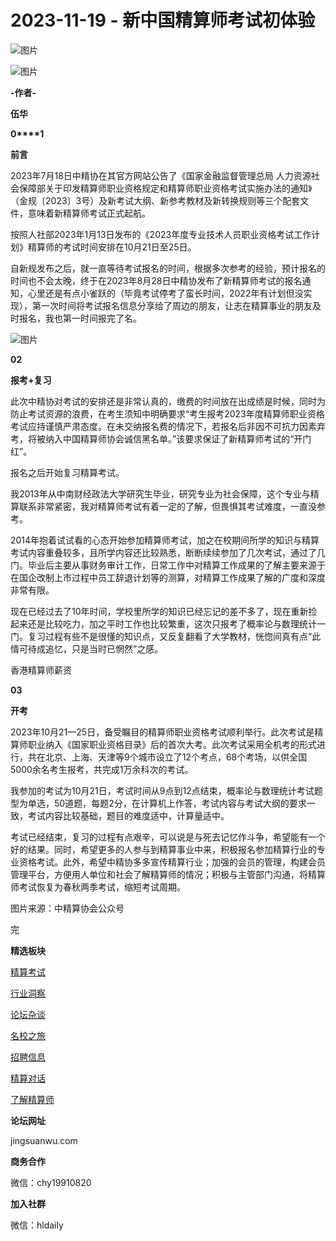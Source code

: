 # 2023-11-19 - 新中国精算师考试初体验

![图片](https://mmbiz.qpic.cn/mmbiz_jpg/PVTr5cqOmdsiaicIRGthO3IhpdkibrFUWVU1xAtP9ZY24c0vAhCVJo55thjfrfia19NvibyVvich2UW9I8vGCty5LxNw/640?wx_fmt=jpeg&tp=webp&wxfrom=5&wx_lazy=1)

![图片](https://mmbiz.qpic.cn/mmbiz_png/6aVaON9Kibf7U8kyccAm9c63gM1MwibJqsV15F2VRibE1QnBiagxHfwER6LQXwibwwQjUzRdnQxj1Vbic0abIUTX6PJg/640?wx_fmt=png&tp=webp&wxfrom=5&wx_lazy=1)

**-作者-**

**伍华**

**0****1**

**前言**

2023年7月18日中精协在其官方网站公告了《国家金融监督管理总局 人力资源社会保障部关于印发精算师职业资格规定和精算师职业资格考试实施办法的通知》（金规〔2023〕3号）及新考试大纲、新参考教材及新转换规则等三个配套文件，意味着新精算师考试正式起航。

按照人社部2023年1月13日发布的《2023年度专业技术人员职业资格考试工作计划》精算师的考试时间安排在10月21日至25日。

自新规发布之后，就一直等待考试报名的时间，根据多次参考的经验，预计报名的时间也不会太晚，终于在2023年8月28日中精协发布了新精算师考试的报名通知，心里还是有点小雀跃的（毕竟考试停考了蛮长时间，2022年有计划但没实现），第一次时间将考试报名信息分享给了周边的朋友，让志在精算事业的朋友及时报名，我也第一时间报完了名。

![图片](https://mmbiz.qpic.cn/sz_mmbiz_png/Do5Guhv166wGYv8rBhGTwhoC4iaR7WowTt8096vicMJGt0Us6r7KqOUvVuEYAId4HojhFe3ruS1R2WWS1nkqh7VA/640?wx_fmt=png&from=appmsg&tp=webp&wxfrom=5&wx_lazy=1)

**02**

**报考+复习**

此次中精协对考试的安排还是非常认真的，缴费的时间放在出成绩是时候，同时为防止考试资源的浪费，在考生须知中明确要求“考生报考2023年度精算师职业资格考试应持谨慎严肃态度。在未交纳报名费的情况下，若报名后非因不可抗力因素弃考，将被纳入中国精算师协会诚信黑名单。”该要求保证了新精算师考试的“开门红”。

报名之后开始复习精算考试。

我2013年从中南财经政法大学研究生毕业，研究专业为社会保障，这个专业与精算联系非常紧密，我对精算师考试有着一定的了解，但畏惧其考试难度，一直没参考。

2014年抱着试试看的心态开始参加精算师考试，加之在校期间所学的知识与精算考试内容重叠较多，且所学内容还比较熟悉，断断续续参加了几次考试，通过了几门。毕业后主要从事财务审计工作，日常工作中对精算工作成果的了解主要来源于在国企改制上市过程中员工辞退计划等的测算，对精算工作成果了解的广度和深度非常有限。

现在已经过去了10年时间，学校里所学的知识已经忘记的差不多了，现在重新捡起来还是比较吃力，加之平时工作也比较繁重，这次只报考了概率论与数理统计一门。复习过程有些不是很懂的知识点，又反复翻看了大学教材，恍惚间真有点“此情可待成追忆，只是当时已惘然”之感。

香港精算师薪资

**03**

**开考**

2023年10月21—25日，备受瞩目的精算师职业资格考试顺利举行。此次考试是精算师职业纳入《国家职业资格目录》后的首次大考。此次考试采用全机考的形式进行，共在北京、上海、天津等9个城市设立了12个考点，68个考场，以供全国5000余名考生报考，共完成1万余科次的考试。

我参加的考试为10月21日，考试时间从9点到12点结束，概率论与数理统计考试题型为单选，50道题，每题2分，在计算机上作答，考试内容与考试大纲的要求一致，考试内容比较基础，题目的难度适中，计算量适中。

考试已经结束，复习的过程有点艰辛，可以说是与死去记忆作斗争，希望能有一个好的结果。同时，希望更多的人参与到精算事业中来，积极报名参加精算行业的专业资格考试。此外，希望中精协多多宣传精算行业；加强的会员的管理，构建会员管理平台，方便用人单位和社会了解精算师的情况；积极与主管部门沟通，将精算师考试恢复为春秋两季考试，缩短考试周期。


图片来源：中精算协会公众号


完

**精选板块**

[精算考试](https://mp.weixin.qq.com/mp/appmsgalbum?__biz=Mzg5NzkwMTMzMA==&action=getalbum&album_id=2804960172988448769#wechat_redirect)

[行业洞察](https://mp.weixin.qq.com/mp/appmsgalbum?__biz=Mzg5NzkwMTMzMA==&action=getalbum&album_id=2804965799378829313#wechat_redirect)

[论坛杂谈](https://mp.weixin.qq.com/mp/appmsgalbum?__biz=Mzg5NzkwMTMzMA==&action=getalbum&album_id=2804979947286315009#wechat_redirect)

[名校之旅](https://mp.weixin.qq.com/mp/appmsgalbum?__biz=Mzg5NzkwMTMzMA==&action=getalbum&album_id=2804975288236654595#wechat_redirect)

[招聘信息](https://mp.weixin.qq.com/mp/appmsgalbum?__biz=Mzg5NzkwMTMzMA==&action=getalbum&album_id=2809916434738069507#wechat_redirect)

[精算对话](https://mp.weixin.qq.com/mp/appmsgalbum?__biz=Mzg5NzkwMTMzMA==&action=getalbum&album_id=3028246288796221446#wechat_redirect)

[了解精算师](https://mp.weixin.qq.com/mp/appmsgalbum?__biz=Mzg5NzkwMTMzMA==&action=getalbum&album_id=2804971247444180995#wechat_redirect)

**论坛网址**

jingsuanwu.com

**商务合作**

微信：chy19910820

**加入社群**

微信：hldaily